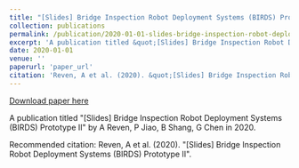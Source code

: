 ```yaml
---
title: "[Slides] Bridge Inspection Robot Deployment Systems (BIRDS) Prototype II"
collection: publications
permalink: /publication/2020-01-01-slides-bridge-inspection-robot-deployment-systems-birds-p
excerpt: 'A publication titled &quot;[Slides] Bridge Inspection Robot Deployment Systems (BIRDS) Prototype II&quot; by A Reven, P Jiao, B Shang, G Chen in 2020.'
date: 2020-01-01
venue: ''
paperurl: 'paper_url'
citation: 'Reven, A et al. (2020). &quot;[Slides] Bridge Inspection Robot Deployment Systems (BIRDS) Prototype II&quot;.'
---
```


<a href='paper_url'>Download paper here</a>

A publication titled &quot;[Slides] Bridge Inspection Robot Deployment Systems (BIRDS) Prototype II&quot; by A Reven, P Jiao, B Shang, G Chen in 2020.

Recommended citation: Reven, A et al. (2020). "[Slides] Bridge Inspection Robot Deployment Systems (BIRDS) Prototype II".